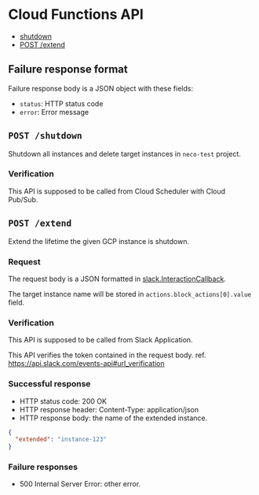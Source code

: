 Cloud Functions API
================

- [shutdown](#shutdown)
- [POST /extend](#extend)

Failure response format
-----------------------

Failure response body is a JSON object with these fields:

- `status`: HTTP status code
- `error`: Error message

<a name="shutdown" />`POST /shutdown`
-------------------------------------

Shutdown all instances and delete target instances in `neco-test` project.

### Verification

This API is supposed to be called from Cloud Scheduler with Cloud Pub/Sub.


<a name="extend" />`POST /extend`
---------------------------------

Extend the lifetime the given GCP instance is shutdown.

### Request

The request body is a JSON formatted in [slack.InteractionCallback](https://godoc.org/github.com/nlopes/slack#InteractionCallback).

The target instance name will be stored in `actions.block_actions[0].value` field.

### Verification

This API is supposed to be called from Slack Application.

This API verifies the token contained in the request body.
ref. https://api.slack.com/events-api#url_verification

### Successful response

- HTTP status code: 200 OK
- HTTP response header: Content-Type: application/json
- HTTP response body: the name of the extended instance.

```json
{
  "extended": "instance-123"
}
```

### Failure responses

- 500 Internal Server Error: other error.
